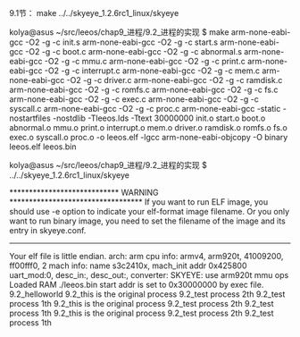 9.1节：
make
../../skyeye_1.2.6rc1_linux/skyeye

kolya@asus ~/src/leeos/chap9_进程/9.2_进程的实现 $ make
arm-none-eabi-gcc -O2 -g -c init.s
arm-none-eabi-gcc -O2 -g -c start.s
arm-none-eabi-gcc -O2 -g -c boot.c
arm-none-eabi-gcc -O2 -g -c abnormal.s
arm-none-eabi-gcc -O2 -g -c mmu.c
arm-none-eabi-gcc -O2 -g -c print.c
arm-none-eabi-gcc -O2 -g -c interrupt.c
arm-none-eabi-gcc -O2 -g -c mem.c
arm-none-eabi-gcc -O2 -g -c driver.c
arm-none-eabi-gcc -O2 -g -c ramdisk.c
arm-none-eabi-gcc -O2 -g -c romfs.c
arm-none-eabi-gcc -O2 -g -c fs.c
arm-none-eabi-gcc -O2 -g -c exec.c
arm-none-eabi-gcc -O2 -g -c syscall.c
arm-none-eabi-gcc -O2 -g -c proc.c
arm-none-eabi-gcc -static -nostartfiles -nostdlib -Tleeos.lds -Ttext 30000000  init.o start.o boot.o abnormal.o mmu.o print.o interrupt.o mem.o driver.o ramdisk.o romfs.o fs.o exec.o syscall.o proc.o -o leeos.elf -lgcc
arm-none-eabi-objcopy -O binary leeos.elf leeos.bin

kolya@asus ~/src/leeos/chap9_进程/9.2_进程的实现 $ ../../skyeye_1.2.6rc1_linux/skyeye 

**************************** WARNING **********************************
If you want to run ELF image, you should use -e option to indicate
your elf-format image filename. Or you only want to run binary image,
you need to set the filename of the image and its entry in skyeye.conf.
***********************************************************************

Your elf file is little endian.
arch: arm
cpu info: armv4, arm920t, 41009200, ff00fff0, 2 
mach info: name s3c2410x, mach_init addr 0x425800
uart_mod:0, desc_in:, desc_out:, converter:
SKYEYE: use arm920t mmu ops
Loaded RAM   ./leeos.bin
start addr is set to 0x30000000 by exec file.
9.2_helloworld
9.2_this is the original process
9.2_test process 2th
9.2_test process 1th
9.2_this is the original process
9.2_test process 2th
9.2_test process 1th
9.2_this is the original process
9.2_test process 2th
9.2_test process 1th



